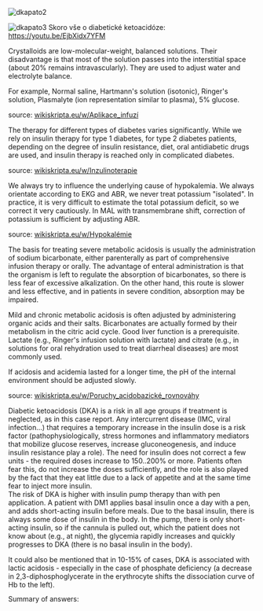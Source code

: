 
<div class="w3-row">
<div class="w3-half">


<bdl-tabs idlist="patogeneze,krystaloidy,inzulin,kalemie,ABR,ketoacidoza,ketoacidoza2" 
  titlelist="Patogenesis,Crystalloid treatment,Treatment of hyperglycemia,Treatment of hypokalemia,Treatment of ABR disorder,Ketoacidosis,DKA 2"></bdl-tabs>
<div class="w3-sand w3-large w3-padding w3-margin">  
<div id="patogeneze">

![dkapato2](dkapato2.png)

![dkapato3](dkapato3.png)
Skoro vše o diabetické ketoacidóze: https://youtu.be/EjbXidx7YFM

</div>
<div id="krystaloidy">
Crystalloids are low-molecular-weight, balanced solutions. Their disadvantage is that most of the solution passes into the interstitial space (about 20% remains intravascularly). They are used to adjust water and electrolyte balance.

For example, Normal saline, Hartmann's solution (isotonic), Ringer's solution, Plasmalyte (ion representation similar to plasma), 5% glucose.

source: <a href="https://www.wikiskripta.eu/w/Aplikace_infuz%C3%AD#Krystaloidy" target="_blank">wikiskripta.eu/w/Aplikace_infuzí</a>



</div>
<div id="inzulin">
The therapy for different types of diabetes varies significantly. While we rely on insulin therapy for type 1 diabetes, for type 2 diabetes patients, depending on the degree of insulin resistance, diet, oral antidiabetic drugs are used, and insulin therapy is reached only in complicated diabetes.

source: <a href="https://www.wikiskripta.eu/w/Inzulinoterapie" target="_blank">wikiskripta.eu/w/Inzulinoterapie</a>


</div>
<!--div id="glykemie">
Pokles glykémie musí být postupný – 2,5-4,5 mmol/L za hodinu maximálně!!! Jde o to aby se předešlo rozvoji mozkového edému. Nutná je i pravidelná monitorace iontů – ze začátku i několikrát denně, aby se preventoval shift do hypokalémie. Infuze inzulinu musí být následně při dostatečném poklesu glykémie a kália doplněny i infuze iontů – viz. níže. Cílová glykémie (tj. normální hodnoty) by měla být dosažena postupně během 24 – 48 hodin.
</div-->
<div id="kalemie">
We always try to influence the underlying cause of hypokalemia. We always orientate according to EKG and ABR, we never treat potassium "isolated". In practice, it is very difficult to estimate the total potassium deficit, so we correct it very cautiously. In MAL with transmembrane shift, correction of potassium is sufficient by adjusting ABR.

source: <a href="https://www.wikiskripta.eu/w/Hypokal%C3%A9mie" target="_blank">wikiskripta.eu/w/Hypokalémie</a>

<!--
Při nízké kalémii se zahajuje podávání inzulinu až po doplnění hladiny kalia k hodnotám, která se blíží dolní hranici referenčních hodnot (tj. ~ 3,8 mmol/L)

ATB – nejprve empiricky, poté dle citlivosti.

Náhrada iontů: zejména K+ - administrovat opatrně, protože inzulin navodí přesun (shift) K+ do buněk – dle EKG má vstupně změny, které souvisí s vysokou hladinou K+ extracelulárně! Vyčkat normalizace hladin a normalizace EKG – na něm vysoké hrotnaté T (Eiffel tower tvar), i když není přítomna bradykardie…. Může být dáno i lehkou teplotou a hypotenzí! Následně substituovat a zabránit hypokalémii, která má také kardiovaskulární rizika!-->
</div>
<div id="ABR">
The basis for treating severe metabolic acidosis is usually the administration of sodium bicarbonate, either parenterally as part of comprehensive infusion therapy or orally. The advantage of enteral administration is that the organism is left to regulate the absorption of bicarbonates, so there is less fear of excessive alkalization. On the other hand, this route is slower and less effective, and in patients in severe condition, absorption may be impaired.

Mild and chronic metabolic acidosis is often adjusted by administering organic acids and their salts. Bicarbonates are actually formed by their metabolism in the citric acid cycle. Good liver function is a prerequisite. Lactate (e.g., Ringer's infusion solution with lactate) and citrate (e.g., in solutions for oral rehydration used to treat diarrheal diseases) are most commonly used.

If acidosis and acidemia lasted for a longer time, the pH of the internal environment should be adjusted slowly.

source: <a href="https://www.wikiskripta.eu/w/Poruchy_acidobazick%C3%A9_rovnov%C3%A1hy" target="_blank">wikiskripta.eu/w/Poruchy_acidobazické_rovnováhy</a>
<!--Management ABR poruchy: podávání inzulinu s i.v. tekutinami a náhradou elektrolytů a udržováním jejich normálních hodnot povede k postupnému snížení prodkce ketolátek a stabilizaci glykémie a utilizaci glukózy, což navodí i postupnou korekci metabolické acidózy. ASTRUP by se měl provádět alespoň á 6 hodin do normalizace – ideálně arteriální.

Přechod na s.c. inzulin – poučit pacientku, musí režim dodržovat, aby se zabránilo opětovné komplikaci DKA, nutnost sledovat pacientku u diabetologa. Nutno glykémie pravidelně měřit nalačno před jídlem a vysledovat ideální dávky inzulinu, které povedou u pacientky s normalizaci hodnot glykémií. Zvážení kontinuální monitorace pomocí čipu – glukózového senzoru (dnes má na něj nárok každý pacient s DM 1. typu). Pacientka poté může být propuštěna do péče ošetřujícího diabetologa.

Ještě pár poznámek ke kazuistice, které lze studentům pro zajímavost zmínit:

Dříve byla DKA denním chlebem intenzivistů, u DM 1 to byla velmi častá akutní komplikace. S rutinním rozšířením glukometrů pro selfmonitoring její výskyt rapidně klesnul. Další pokles je díky rozšíření glukózových senzorů.

Stále vídáme DKA při primomanifestaci DM1 u dětí. U dospělých moc ne, mají dlouho zachovalou zbytkovou sekreci inzulinu, DM1 se rozvíjí zvolna a manifestuje bez DKA.-->
</div>
<div id="ketoacidoza">
Diabetic ketoacidosis (DKA) is a risk in all age groups if treatment is neglected, as in this case report. Any intercurrent disease (IMC, viral infection...) that requires a temporary increase in the insulin dose is a risk factor (pathophysiologically, stress hormones and inflammatory mediators that mobilize glucose reserves, increase gluconeogenesis, and induce insulin resistance play a role). The need for insulin does not correct a few units - the required doses increase to 150..200% or more. Patients often fear this, do not increase the doses sufficiently, and the role is also played by the fact that they eat little due to a lack of appetite and at the same time fear to inject more insulin.
</div>
<div id="ketoacidoza2">
The risk of DKA is higher with insulin pump therapy than with pen application. A patient with DM1 applies basal insulin once a day with a pen, and adds short-acting insulin before meals. Due to the basal insulin, there is always some dose of insulin in the body. In the pump, there is only short-acting insulin, so if the cannula is pulled out, which the patient does not know about (e.g., at night), the glycemia rapidly increases and quickly progresses to DKA (there is no basal insulin in the body).

It could also be mentioned that in 10-15% of cases, DKA is associated with lactic acidosis - especially in the case of phosphate deficiency (a decrease in 2,3-diphosphoglycerate in the erythrocyte shifts the dissociation curve of Hb to the left).
</div>

</div>

</div>
<div class="w3-half w3-padding w3-large w3-palatino" style="line-height:1.0">
<bdl-quizx id="q4.1" type="choice2" 
          question="4.1 Infusion of crystalloids in the treatment of diabetic ketoacidosis:" 
          answers="A. is initially aggressive with isotonic solutions to correct dehydration and restore i.v. volume|B. is initially aggressive with hyperosmolar solutions to correct dehydration and restore i.v. volume|C. is not used initially, immediate bolus application of insulin to correct hyperglycemia is important" 
          correctoptions="true|false|false" 
          explanations="yes|no|no" 
          buttontitle="check answer" ></bdl-quizx>
<bdl-quizx id="q4.2" type="choice2" 
          question="4.2 To reduce hyperglycemia and initiate glucose utilization:" 
          answers="A. we start a continuous insulin infusion|B. we start a continuous cortisol infusion|C. we start a continuous infusion of IGF-1 hormone (insulin-like Growth factor hormone)|D. we start a continuous glucagon infusion" 
          correctoptions="true|false|false|false" 
          explanations="yes|no|no|no" 
          buttontitle="check answer" ></bdl-quizx>      
<bdl-quizx id="q4.3" type="choice2" 
          question="4.3 Rate of glycemia decrease:" 
          answers="A. does not matter, it needs to be reduced as quickly as possible, the patient is in a coma, exitus threatens|B. must be slow - max. 2.5 - 4.5 mmol/L per hour" 
          correctoptions="false|true" 
          explanations="no|yes" 
          buttontitle="check answer" ></bdl-quizx>
<bdl-quizx id="q4.4" type="choice2" 
          question="4.4 Why must the rate of glycemia reduction be slow?" 
          answers="A. to prevent cerebral edema due to rapid change in internal environment osmolarity|B. to prevent the rapid development of severe hypokalemia|C. to maintain a sufficient energy pool in the blood extracellularly for vital organs" 
          correctoptions="true|true|false" 
          explanations="yes|yes|no" 
          buttontitle="check answer" ></bdl-quizx>          
<bdl-quizx id="q4.5" type="choice" 
          question="4.5 Insulin during hyperglycemia in DKA induces:" 
          answers="A. shift of potassium into cells|B. shift of glucose into cells|C. shift of H<sup>+</sup> into cells|D. shift of glucose out of cells, which is available for vital organs" 
          correctoptions="true|true|false|false" 
          explanations="yes|yes|no|no" 
          buttontitle="check answer" ></bdl-quizx> 
<bdl-quizx id="q4.6" type="choice2" 
          question="4.6 DKA is a more common complication in diabetes mellitus type:" 
          answers="I|II" 
          correctoptions="true|false" 
          explanations="yes|no" 
          buttontitle="check answer"></bdl-quizx>          
<bdl-quizx id="q4.7" type="choice" 
          question="4.7 Glycemia level is directly influenced by:" 
          answers="insulin|glucagon|growth hormone|catecholamines|thyroid hormones|aldosterone|glucocorticoids|melatonin|leptin" 
          correctoptions="true|true|true|true|true|false|true|false|true" 
          explanations="yes|yes|yes|yes|yes|no|yes|no|yes" 
          buttontitle="check answer"></bdl-quizx>     
<bdl-quizx id="q4.8" type="choice2" 
          question="4.8 Can DKA be accompanied by lactic acidosis?" 
          answers="A. yes it can|B. no it cannot" 
          correctoptions="true|false" 
          explanations="yes|no" 
          buttontitle="check answer"></bdl-quizx>
<bdl-quiz-summary id="qs">
  Summary of answers:
</bdl-quiz-summary>             
<bdl-quiz-control ids="q4.1,q4.2,q4.3,q4.4,q4.5,q4.6,q4.7,q4.8,qs"></bdl-quiz-control>
</div>
</div>
